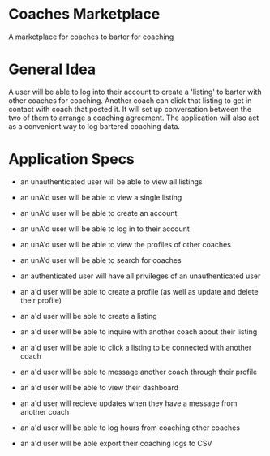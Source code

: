 # Coaches Marketplace
A marketplace for coaches to barter for coaching

# General Idea
A user will be able to log into their account to create a 'listing' to barter with other coaches for coaching. Another coach can click that listing to get in contact with coach that posted it. It will set up conversation between the two of them to arrange a coaching agreement. The application will also act as a convenient way to log bartered coaching data.

# Application Specs
* an unauthenticated user will be able to view all listings
* an unA'd user will be able to view a single listing
* an unA'd user will be able to create an account
* an unA'd user will be able to log in to their account
* an unA'd user will be able to view the profiles of other coaches
* an unA'd user will be able to search for coaches

* an authenticated user will have all privileges of an unauthenticated user
* an a'd user will be able to create a profile (as well as update and delete their profile)
* an a'd user will be able to create a listing
* an a'd user will be able to inquire with another coach about their listing
* an a'd user will be able to click a listing to be connected with another coach
* an a'd user will be able to message another coach through their profile
* an a'd user will be able to view their dashboard
* an a'd user will recieve updates when they have a message from another coach
* an a'd user will be able to log hours from coaching other coaches
* an a'd user will be able export their coaching logs to CSV
